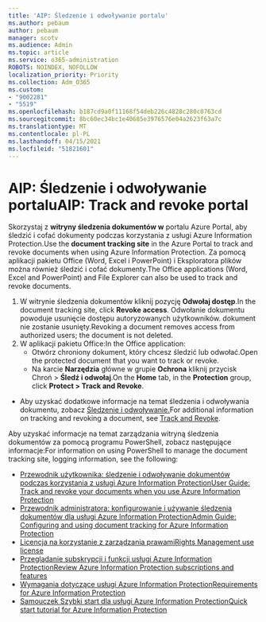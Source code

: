 ```yaml
---
title: 'AIP: Śledzenie i odwoływanie portalu'
ms.author: pebaum
author: pebaum
manager: scotv
ms.audience: Admin
ms.topic: article
ms.service: o365-administration
ROBOTS: NOINDEX, NOFOLLOW
localization_priority: Priority
ms.collection: Adm_O365
ms.custom:
- "9002281"
- "5519"
ms.openlocfilehash: b187cd9a0f11168f54deb226c4828c280c0763cd
ms.sourcegitcommit: 8bc60ec34bc1e40685e3976576e04a2623f63a7c
ms.translationtype: MT
ms.contentlocale: pl-PL
ms.lasthandoff: 04/15/2021
ms.locfileid: "51821601"
---
```

# <a name="aip-track-and-revoke-portal"></a><span data-ttu-id="8540c-102">AIP: Śledzenie i odwoływanie portalu</span><span class="sxs-lookup"><span data-stu-id="8540c-102">AIP: Track and revoke portal</span></span>

<span data-ttu-id="8540c-103">Skorzystaj z **witryny śledzenia dokumentów w** portalu Azure Portal, aby śledzić i cofać dokumenty podczas korzystania z usługi Azure Information Protection.</span><span class="sxs-lookup"><span data-stu-id="8540c-103">Use the **document tracking site** in the Azure Portal to track and revoke documents when using Azure Information Protection.</span></span> <span data-ttu-id="8540c-104">Za pomocą aplikacji pakietu Office (Word, Excel i PowerPoint) i Eksploratora plików można również śledzić i cofać dokumenty.</span><span class="sxs-lookup"><span data-stu-id="8540c-104">The Office applications (Word, Excel and PowerPoint) and File Explorer can also be used to track and revoke documents.</span></span>

1. <span data-ttu-id="8540c-105">W witrynie śledzenia dokumentów kliknij pozycję **Odwołaj dostęp**.</span><span class="sxs-lookup"><span data-stu-id="8540c-105">In the document tracking site, click **Revoke access**.</span></span> <span data-ttu-id="8540c-106">Odwołanie dokumentu powoduje usunięcie dostępu autoryzowanych użytkowników. dokument nie zostanie usunięty.</span><span class="sxs-lookup"><span data-stu-id="8540c-106">Revoking a document removes access from authorized users; the document is not deleted.</span></span>
2. <span data-ttu-id="8540c-107">W aplikacji pakietu Office:</span><span class="sxs-lookup"><span data-stu-id="8540c-107">In the Office application:</span></span>
    - <span data-ttu-id="8540c-108">Otwórz chroniony dokument, który chcesz śledzić lub odwołać.</span><span class="sxs-lookup"><span data-stu-id="8540c-108">Open the protected document that you want to track or revoke.</span></span>
    - <span data-ttu-id="8540c-109">Na karcie **Narzędzia** główne w grupie **Ochrona** kliknij przycisk Chroń > **Śledź i odwołaj**.</span><span class="sxs-lookup"><span data-stu-id="8540c-109">On the **Home** tab, in the **Protection** group, click **Protect > Track and Revoke**.</span></span>

- <span data-ttu-id="8540c-110">Aby uzyskać dodatkowe informacje na temat śledzenia i odwoływania dokumentu, zobacz [Śledzenie i odwoływanie.](https://docs.microsoft.com/azure/information-protection/rms-client/client-track-revoke)</span><span class="sxs-lookup"><span data-stu-id="8540c-110">For additional information on tracking and revoking a document, see [Track and Revoke](https://docs.microsoft.com/azure/information-protection/rms-client/client-track-revoke).</span></span>

<span data-ttu-id="8540c-111">Aby uzyskać informacje na temat zarządzania witryną śledzenia dokumentów za pomocą programu PowerShell, zobacz następujące informacje:</span><span class="sxs-lookup"><span data-stu-id="8540c-111">For information on using PowerShell to manage the document tracking site, logging information, see the following:</span></span>
- [<span data-ttu-id="8540c-112">Przewodnik użytkownika: śledzenie i odwoływanie dokumentów podczas korzystania z usługi Azure Information Protection</span><span class="sxs-lookup"><span data-stu-id="8540c-112">User Guide: Track and revoke your documents when you use Azure Information Protection</span></span>](https://docs.microsoft.com/azure/information-protection/rms-client/client-track-revoke)
- [<span data-ttu-id="8540c-113">Przewodnik administratora: konfigurowanie i używanie śledzenia dokumentów dla usługi Azure Information Protection</span><span class="sxs-lookup"><span data-stu-id="8540c-113">Admin Guide: Configuring and using document tracking for Azure Information Protection</span></span>](https://docs.microsoft.com/azure/information-protection/rms-client/client-admin-guide-document-tracking)
- [<span data-ttu-id="8540c-114">Licencja na korzystanie z zarządzania prawami</span><span class="sxs-lookup"><span data-stu-id="8540c-114">Rights Management use license</span></span>](https://docs.microsoft.com/azure/information-protection/configure-usage-rights#rights-management-use-license)
- [<span data-ttu-id="8540c-115">Przeglądanie subskrypcji i funkcji usługi Azure Information Protection</span><span class="sxs-lookup"><span data-stu-id="8540c-115">Review Azure Information Protection subscriptions and features</span></span>](https://azure.microsoft.com/pricing/details/information-protection)
- [<span data-ttu-id="8540c-116">Wymagania dotyczące usługi Azure Information Protection</span><span class="sxs-lookup"><span data-stu-id="8540c-116">Requirements for Azure Information Protection</span></span>](https://docs.microsoft.com/azure/information-protection/get-started/requirements)
- [<span data-ttu-id="8540c-117">Samouczek Szybki start dla usługi Azure Information Protection</span><span class="sxs-lookup"><span data-stu-id="8540c-117">Quick start tutorial for Azure Information Protection</span></span>](https://docs.microsoft.com/azure/information-protection/get-started/infoprotect-quick-start-tutorial)
